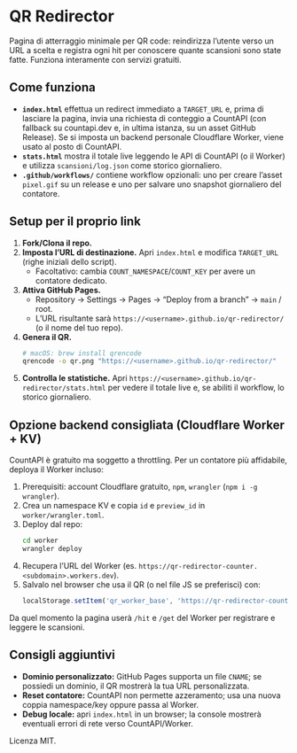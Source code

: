 # QR Redirector

Pagina di atterraggio minimale per QR code: reindirizza l’utente verso un URL a scelta e registra ogni hit per conoscere quante scansioni sono state fatte. Funziona interamente con servizi gratuiti.

## Come funziona

- **`index.html`** effettua un redirect immediato a `TARGET_URL` e, prima di lasciare la pagina, invia una richiesta di conteggio a CountAPI (con fallback su countapi.dev e, in ultima istanza, su un asset GitHub Release). Se si imposta un backend personale Cloudflare Worker, viene usato al posto di CountAPI.
- **`stats.html`** mostra il totale live leggendo le API di CountAPI (o il Worker) e utilizza `scansioni/log.json` come storico giornaliero.
- **`.github/workflows/`** contiene workflow opzionali: uno per creare l’asset `pixel.gif` su un release e uno per salvare uno snapshot giornaliero del contatore.

## Setup per il proprio link

1. **Fork/Clona il repo.**
2. **Imposta l’URL di destinazione.** Apri `index.html` e modifica `TARGET_URL` (righe iniziali dello script).
   - Facoltativo: cambia `COUNT_NAMESPACE`/`COUNT_KEY` per avere un contatore dedicato.
3. **Attiva GitHub Pages.**
   - Repository → Settings → Pages → “Deploy from a branch” → `main` / root.
   - L’URL risultante sarà `https://<username>.github.io/qr-redirector/` (o il nome del tuo repo).
4. **Genera il QR.**
   ```bash
   # macOS: brew install qrencode
   qrencode -o qr.png "https://<username>.github.io/qr-redirector/"
   ```
5. **Controlla le statistiche.** Apri `https://<username>.github.io/qr-redirector/stats.html` per vedere il totale live e, se abiliti il workflow, lo storico giornaliero.

## Opzione backend consigliata (Cloudflare Worker + KV)

CountAPI è gratuito ma soggetto a throttling. Per un contatore più affidabile, deploya il Worker incluso:

1. Prerequisiti: account Cloudflare gratuito, `npm`, `wrangler` (`npm i -g wrangler`).
2. Crea un namespace KV e copia `id` e `preview_id` in `worker/wrangler.toml`.
3. Deploy dal repo:
   ```bash
   cd worker
   wrangler deploy
   ```
4. Recupera l’URL del Worker (es. `https://qr-redirector-counter.<subdomain>.workers.dev`).
5. Salvalo nel browser che usa il QR (o nel file JS se preferisci) con:
   ```js
   localStorage.setItem('qr_worker_base', 'https://qr-redirector-counter.<subdomain>.workers.dev');
   ```

Da quel momento la pagina userà `/hit` e `/get` del Worker per registrare e leggere le scansioni.

## Consigli aggiuntivi

- **Dominio personalizzato:** GitHub Pages supporta un file `CNAME`; se possiedi un dominio, il QR mostrerà la tua URL personalizzata.
- **Reset contatore:** CountAPI non permette azzeramento; usa una nuova coppia namespace/key oppure passa al Worker.
- **Debug locale:** apri `index.html` in un browser; la console mostrerà eventuali errori di rete verso CountAPI/Worker.

Licenza MIT.
